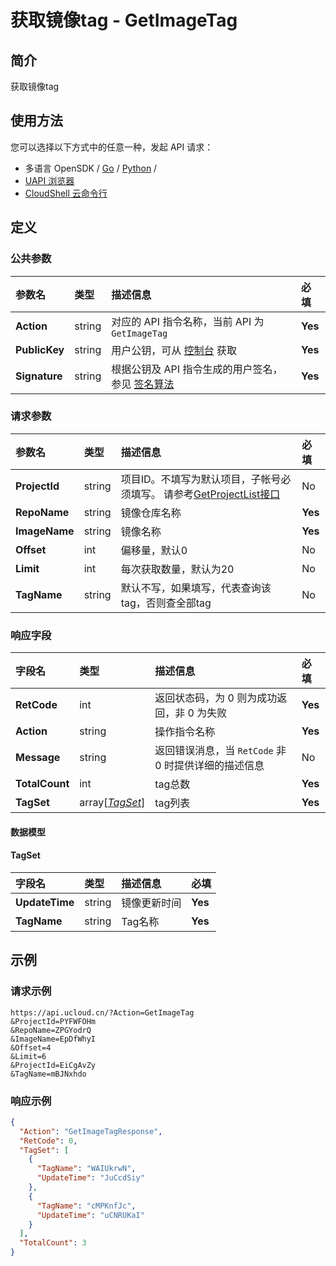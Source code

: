 # 获取镜像tag - GetImageTag

## 简介

获取镜像tag






## 使用方法

您可以选择以下方式中的任意一种，发起 API 请求：
- 多语言 OpenSDK / [Go](https://github.com/ucloud/ucloud-sdk-go) / [Python](https://github.com/ucloud/ucloud-sdk-python3) /
- [UAPI 浏览器](https://console.ucloud.cn/uapi/detail?id=GetImageTag)
- [CloudShell 云命令行](https://shell.ucloud.cn/)


## 定义

### 公共参数

| 参数名 | 类型 | 描述信息 | 必填 |
|:---|:---|:---|:---|
| **Action**     | string  | 对应的 API 指令名称，当前 API 为 `GetImageTag`                        | **Yes** |
| **PublicKey**  | string  | 用户公钥，可从 [控制台](https://console.ucloud.cn/uapi/apikey) 获取                                             | **Yes** |
| **Signature**  | string  | 根据公钥及 API 指令生成的用户签名，参见 [签名算法](api/summary/signature.md)  | **Yes** |

### 请求参数

| 参数名 | 类型 | 描述信息 | 必填 |
|:---|:---|:---|:---|
| **ProjectId** | string | 项目ID。不填写为默认项目，子帐号必须填写。 请参考[GetProjectList接口](api/summary/get_project_list) |No|
| **RepoName** | string | 镜像仓库名称 |**Yes**|
| **ImageName** | string | 镜像名称 |**Yes**|
| **Offset** | int | 偏移量，默认0 |No|
| **Limit** | int | 每次获取数量，默认为20 |No|
| **TagName** | string | 默认不写，如果填写，代表查询该tag，否则查全部tag |No|

### 响应字段

| 字段名 | 类型 | 描述信息 | 必填 |
|:---|:---|:---|:---|
| **RetCode** | int | 返回状态码，为 0 则为成功返回，非 0 为失败 |**Yes**|
| **Action** | string | 操作指令名称 |**Yes**|
| **Message** | string | 返回错误消息，当 `RetCode` 非 0 时提供详细的描述信息 |No|
| **TotalCount** | int | tag总数 |**Yes**|
| **TagSet** | array[[*TagSet*](#TagSet)] | tag列表 |**Yes**|

#### 数据模型


#### TagSet

| 字段名 | 类型 | 描述信息 | 必填 |
|:---|:---|:---|:---|
| **UpdateTime** | string | 镜像更新时间 |**Yes**|
| **TagName** | string | Tag名称 |**Yes**|

## 示例

### 请求示例
    
```
https://api.ucloud.cn/?Action=GetImageTag
&ProjectId=PYFWFOHm
&RepoName=ZPGYodrQ
&ImageName=EpDfWhyI
&Offset=4
&Limit=6
&ProjectId=EiCgAvZy
&TagName=mBJNxhdo
```

### 响应示例
    
```json
{
  "Action": "GetImageTagResponse",
  "RetCode": 0,
  "TagSet": [
    {
      "TagName": "WAIUkrwN",
      "UpdateTime": "JuCcdSiy"
    },
    {
      "TagName": "cMPKnfJc",
      "UpdateTime": "uCNRUKaI"
    }
  ],
  "TotalCount": 3
}
```





